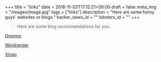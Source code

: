 +++
title = "links"
date = 2018-11-03T17:12:21+08:00
draft = false
meta_img = "/images/image.jpg"
tags = ["links"]
description = "Here are some funny guys' websites or blogs."
hacker_news_id = ""
lobsters_id = ""
+++

> Here are some blog recommendations for you.

[Droomo](https://droomo.top)

[Windranger](http://windranger.wang)

[Xingo](https://blog.xingoxu.com)


